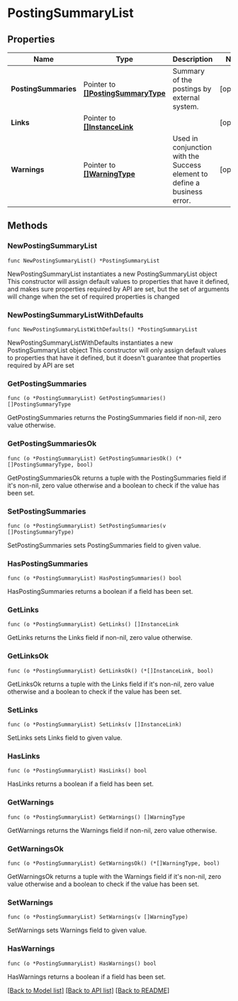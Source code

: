 # PostingSummaryList

## Properties

Name | Type | Description | Notes
------------ | ------------- | ------------- | -------------
**PostingSummaries** | Pointer to [**[]PostingSummaryType**](PostingSummaryType.md) | Summary of the postings by external system. | [optional] 
**Links** | Pointer to [**[]InstanceLink**](InstanceLink.md) |  | [optional] 
**Warnings** | Pointer to [**[]WarningType**](WarningType.md) | Used in conjunction with the Success element to define a business error. | [optional] 

## Methods

### NewPostingSummaryList

`func NewPostingSummaryList() *PostingSummaryList`

NewPostingSummaryList instantiates a new PostingSummaryList object
This constructor will assign default values to properties that have it defined,
and makes sure properties required by API are set, but the set of arguments
will change when the set of required properties is changed

### NewPostingSummaryListWithDefaults

`func NewPostingSummaryListWithDefaults() *PostingSummaryList`

NewPostingSummaryListWithDefaults instantiates a new PostingSummaryList object
This constructor will only assign default values to properties that have it defined,
but it doesn't guarantee that properties required by API are set

### GetPostingSummaries

`func (o *PostingSummaryList) GetPostingSummaries() []PostingSummaryType`

GetPostingSummaries returns the PostingSummaries field if non-nil, zero value otherwise.

### GetPostingSummariesOk

`func (o *PostingSummaryList) GetPostingSummariesOk() (*[]PostingSummaryType, bool)`

GetPostingSummariesOk returns a tuple with the PostingSummaries field if it's non-nil, zero value otherwise
and a boolean to check if the value has been set.

### SetPostingSummaries

`func (o *PostingSummaryList) SetPostingSummaries(v []PostingSummaryType)`

SetPostingSummaries sets PostingSummaries field to given value.

### HasPostingSummaries

`func (o *PostingSummaryList) HasPostingSummaries() bool`

HasPostingSummaries returns a boolean if a field has been set.

### GetLinks

`func (o *PostingSummaryList) GetLinks() []InstanceLink`

GetLinks returns the Links field if non-nil, zero value otherwise.

### GetLinksOk

`func (o *PostingSummaryList) GetLinksOk() (*[]InstanceLink, bool)`

GetLinksOk returns a tuple with the Links field if it's non-nil, zero value otherwise
and a boolean to check if the value has been set.

### SetLinks

`func (o *PostingSummaryList) SetLinks(v []InstanceLink)`

SetLinks sets Links field to given value.

### HasLinks

`func (o *PostingSummaryList) HasLinks() bool`

HasLinks returns a boolean if a field has been set.

### GetWarnings

`func (o *PostingSummaryList) GetWarnings() []WarningType`

GetWarnings returns the Warnings field if non-nil, zero value otherwise.

### GetWarningsOk

`func (o *PostingSummaryList) GetWarningsOk() (*[]WarningType, bool)`

GetWarningsOk returns a tuple with the Warnings field if it's non-nil, zero value otherwise
and a boolean to check if the value has been set.

### SetWarnings

`func (o *PostingSummaryList) SetWarnings(v []WarningType)`

SetWarnings sets Warnings field to given value.

### HasWarnings

`func (o *PostingSummaryList) HasWarnings() bool`

HasWarnings returns a boolean if a field has been set.


[[Back to Model list]](../README.md#documentation-for-models) [[Back to API list]](../README.md#documentation-for-api-endpoints) [[Back to README]](../README.md)


